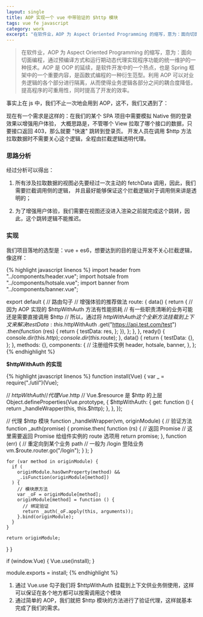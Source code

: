 ```yaml
---
layout: single
title: AOP 实现一个 vue 中带验证的 $http 模块
tags: vue fe javascript
category: work
excerpt: "在软件业，AOP 为 Aspect Oriented Programming 的缩写，意为：面向切面编程，通过预编译方式和运行期动态代理实现程序功能的统一维护的一种技术。AOP 是 OOP 的延续，是软件开发中的一个热点，也是 Spring 框架中的一个重要内容，是函数式编程的一种衍生范型。利用 AOP 可以对业务逻辑的各个部分进行隔离，从而使得业务逻辑各部分之间的耦合度降低，提高程序的可重用性，同时提高了开发的效率。"
---
```


> 在软件业，AOP 为 Aspect Oriented Programming 的缩写，意为：面向切面编程，通过预编译方式和运行期动态代理实现程序功能的统一维护的一种技术。AOP 是 OOP 的延续，是软件开发中的一个热点，也是 Spring 框架中的一个重要内容，是函数式编程的一种衍生范型。利用 AOP 可以对业务逻辑的各个部分进行隔离，从而使得业务逻辑各部分之间的耦合度降低，提高程序的可重用性，同时提高了开发的效率。

事实上在 js 中，我们不止一次地会用到 AOP，这不，我们又遇到了：

现在有一个需求是这样的：在我们的某个 SPA 项目中需要模拟 Native 侧的登录效果以增强用户体验，
大概思路是，不管哪个 View 拉取了哪个接口的数据，只要接口返回 403，那么就要 "快速" 跳转到登录页。
开发人员在调用 $http 方法拉取数据时不需要关心这个逻辑，全程由拦截逻辑透明代理。

### 思路分析

经过分析可以得出：

1. 所有涉及拉取数据的视图必先要经过一次主动的 fetchData 调用，因此，我们需要拦截调用侧的逻辑，
   并且最好能够保证这个拦截逻辑对于调用侧来讲是透明的；

2. 为了增强用户体验，我们需要在视图还没进入渲染之前就完成这个跳转，因此，这个跳转逻辑不能推迟。

### 实现

我们项目落地的选型是：vue + es6，想要达到的目的是让开发不关心拦截逻辑，
像这样：

{% highlight javascript linenos %}
import header from "../components/header.vue";
import hotsale from "../components/hotsale.vue";
import banner from "../components/banner.vue";

export default {
  // 路由勾子
  // 增强体验的推荐做法
  route: {
    data() {
      return {
        // 因为 AOP 实现的 $httpWithAuth 方法有性能损耗
        // 有一些职责清晰的业务可能还是需要直接调用 $http
        // 所以，通过将 $httpWithAuth 这个全新方法挂载到上下文来解决
        testData: this.$httpWithAuth
          .get("https://api.test.com/test")
          .then(function (res) {
            return {
              testData: res,
            };
          }),
      };
    },
  },
  ready() {
    console.dir(this.$http);
    console.dir(this.$route);
  },
  data() {
    return {
      testData: {},
    };
  },
  methods: {},
  components: {
    // 注册组件实例
    header,
    hotsale,
    banner,
  },
};
{% endhighlight %}

**$httpWithAuth 的实现**

{% highlight javascript linenos %}
function install(Vue) {
  var _ = require("./util")(Vue);

  // $httpWithAuth
  // 代理 Vue.$http
  // Vue.$resource 是 $http 的上层
  Object.defineProperties(Vue.prototype, {
    $httpWithAuth: {
      get: function () {
        return _handleWrapper(this, this.$http);
      },
    },
  });

  // 代理 $http 模块
  function _handleWrapper(vm, originModule) {
    // 验证方法
    function _auth(promise) {
      promise.then(
        function (rs) {
          // 返回 Promise
          // 这里需要返回 Promise 给组件实例的 route 选项用
          return promise;
        },
        function (err) {
          // 重定向到某个业务 path
          // 一般为 /login 登陆业务
          vm.$route.router.go("/login");
        }
      );
    }

    for (var method in originModule) {
      if (
        originModule.hasOwnProperty(method) &&
        _.isFunction(originModule[method])
      ) {
        // 模块原方法
        var _oF = originModule[method];
        originModule[method] = function () {
          // 绑定验证
          return _auth(_oF.apply(this, arguments));
        }.bind(originModule);
      }
    }

    return originModule;
  }
}

if (window.Vue) {
  Vue.use(install);
}

module.exports = install;
{% endhighlight %}

1. 通过 Vue.use 勾子我们将 $httpWithAuth 挂载到上下文供业务侧使用，这样可以保证在各个地方都可以按需调用这个模块
2. 通过简单的 AOP，我们就把 $http 模块的方法进行了验证代理，这样就基本完成了我们的需求。
